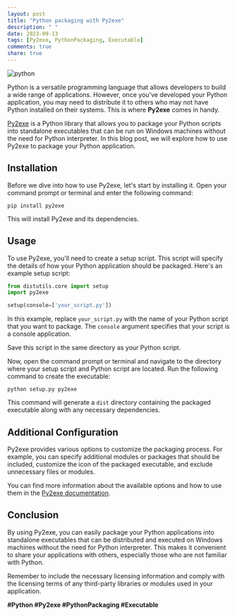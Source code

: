 ```yaml
---
layout: post
title: "Python packaging with Py2exe"
description: " "
date: 2023-09-13
tags: [Py2exe, PythonPackaging, Executable]
comments: true
share: true
---
```


![python](https://images.unsplash.com/photo-1552317357-2960f3c3a0ea)

Python is a versatile programming language that allows developers to build a wide range of applications. However, once you've developed your Python application, you may need to distribute it to others who may not have Python installed on their systems. This is where **Py2exe** comes in handy.

[Py2exe](http://www.py2exe.org/) is a Python library that allows you to package your Python scripts into standalone executables that can be run on Windows machines without the need for Python interpreter. In this blog post, we will explore how to use Py2exe to package your Python application.

## Installation

Before we dive into how to use Py2exe, let's start by installing it. Open your command prompt or terminal and enter the following command:

```shell
pip install py2exe
```

This will install Py2exe and its dependencies.

## Usage

To use Py2exe, you'll need to create a setup script. This script will specify the details of how your Python application should be packaged. Here's an example setup script:

```python
from distutils.core import setup
import py2exe

setup(console=['your_script.py'])
```

In this example, replace `your_script.py` with the name of your Python script that you want to package. The `console` argument specifies that your script is a console application.

Save this script in the same directory as your Python script.

Now, open the command prompt or terminal and navigate to the directory where your setup script and Python script are located. Run the following command to create the executable:

```shell
python setup.py py2exe
```

This command will generate a `dist` directory containing the packaged executable along with any necessary dependencies.

## Additional Configuration

Py2exe provides various options to customize the packaging process. For example, you can specify additional modules or packages that should be included, customize the icon of the packaged executable, and exclude unnecessary files or modules.

You can find more information about the available options and how to use them in the [Py2exe documentation](http://www.py2exe.org/).

## Conclusion

By using Py2exe, you can easily package your Python applications into standalone executables that can be distributed and executed on Windows machines without the need for Python interpreter. This makes it convenient to share your applications with others, especially those who are not familiar with Python.

Remember to include the necessary licensing information and comply with the licensing terms of any third-party libraries or modules used in your application.

**#Python #Py2exe #PythonPackaging #Executable**